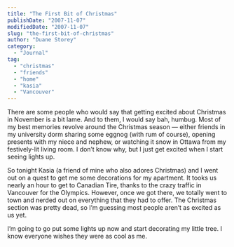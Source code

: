 ```yaml
---
title: "The First Bit of Christmas"
publishDate: "2007-11-07"
modifiedDate: "2007-11-07"
slug: "the-first-bit-of-christmas"
author: "Duane Storey"
category:
  - "Journal"
tag:
  - "christmas"
  - "friends"
  - "home"
  - "kasia"
  - "Vancouver"
---
```


There are some people who would say that getting excited about Christmas in November is a bit lame. And to them, I would say bah, humbug. Most of my best memories revolve around the Christmas season — either friends in my university dorm sharing some eggnog (with rum of course), opening presents with my niece and nephew, or watching it snow in Ottawa from my festively-lit living room. I don’t know why, but I just get excited when I start seeing lights up.

So tonight Kasia (a friend of mine who also adores Christmas) and I went out on a quest to get me some decorations for my apartment. It tooks us nearly an hour to get to Canadian Tire, thanks to the crazy traffic in Vancouver for the Olympics. However, once we got there, we totally went to town and nerded out on everything that they had to offer. The Christmas section was pretty dead, so I’m guessing most people aren’t as excited as us yet.

  
  
I’m going to go put some lights up now and start decorating my little tree. I know everyone wishes they were as cool as me.